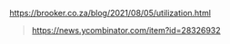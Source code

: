 https://brooker.co.za/blog/2021/08/05/utilization.html
> https://news.ycombinator.com/item?id=28326932